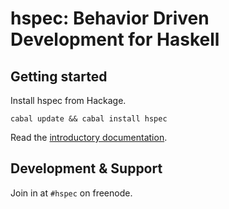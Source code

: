 # hspec: Behavior Driven Development for Haskell

## Getting started

Install hspec from Hackage.

    cabal update && cabal install hspec

Read the [introductory documentation](http://hspec.github.com/).

## Development & Support

Join in at `#hspec` on freenode.
